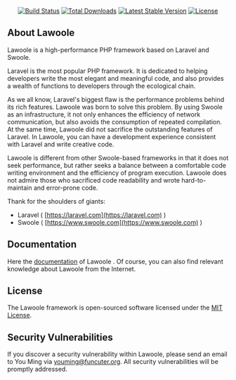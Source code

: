 <p align="center">
<a href="https://travis-ci.org/lawoole/lawoole"><img src="https://travis-ci.org/lawoole/lawoole.svg" alt="Build Status"></a>
<a href="https://packagist.org/packages/lawoole/lawoole"><img src="https://poser.pugx.org/lawoole/lawoole/d/total.svg" alt="Total Downloads"></a>
<a href="https://packagist.org/packages/lawoole/lawoole"><img src="https://poser.pugx.org/lawoole/lawoole/v/stable.svg" alt="Latest Stable Version"></a>
<a href="https://packagist.org/packages/lawoole/lawoole"><img src="https://poser.pugx.org/lawoole/lawoole/license.svg" alt="License"></a>
</p>

## About Lawoole

Lawoole is a high-performance PHP framework based on Laravel and Swoole.

Laravel is the most popular PHP framework. It is dedicated to helping developers write the most elegant and meaningful code, and also provides a wealth of functions to developers through the ecological chain.

As we all know, Laravel's biggest flaw is the performance problems behind its rich features. Lawoole was born to solve this problem.
By using Swoole as an infrastructure, it not only enhances the efficiency of network communication, but also avoids the consumption of repeated compilation. At the same time, Lawoole did not sacrifice the outstanding features of Laravel. In Lawoole, you can have a development experience consistent with Laravel and write creative code.

Lawoole is different from other Swoole-based frameworks in that it does not seek performance, but rather seeks a balance between a comfortable code writing environment and the efficiency of program execution. Lawoole does not admire those who sacrificed code readability and wrote hard-to-maintain and error-prone code.

Thank for the shoulders of giants:

- Laravel ( [https://laravel.com](https://laravel.com) )
- Swoole ( [https://www.swoole.com](https://www.swoole.com) )

## Documentation

Here the [documentation](https://github.com/lawoole/docs/tree/0.5) of Lawoole . Of course, you can also find relevant knowledge about Lawoole from the Internet.

## License

The Lawoole framework is open-sourced software licensed under the [MIT License](http://opensource.org/licenses/MIT).

## Security Vulnerabilities

If you discover a security vulnerability within Lawoole, please send an email to You Ming via [youming@funcuter.org](mailto:youming@funcuter.org). All security vulnerabilities will be promptly addressed.

